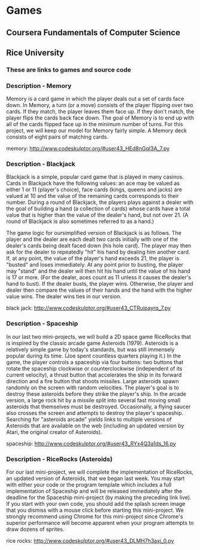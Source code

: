 # Games
## Coursera Fundamentals of Computer Science
## Rice University
### These are links to games and source code

### Description - Memory
Memory is a card game in which the player deals out a set of cards face down. In Memory, a turn (or a move) consists of the player flipping over two cards. If they match, the player leaves them face up. If they don't match, the player flips the cards back face down. The goal of Memory is to end up with all of the cards flipped face up in the minimum number of turns. For this project, we will keep our model for Memory fairly simple. A Memory deck consists of eight pairs of matching cards.

memory: http://www.codeskulptor.org/#user43_HEd8nGqI3A_7.py

### Description - Blackjack
Blackjack is a simple, popular card game that is played in many casinos. Cards in Blackjack have the following values: an ace may be valued as either 1 or 11 (player's choice), face cards (kings, queens and jacks) are valued at 10 and the value of the remaining cards corresponds to their number. During a round of Blackjack, the players plays against a dealer with the goal of building a hand (a collection of cards) whose cards have a total value that is higher than the value of the dealer's hand, but not over 21. (A round of Blackjack is also sometimes referred to as a hand.)

The game logic for oursimplified version of Blackjack is as follows. The player and the dealer are each dealt two cards initially with one of the dealer's cards being dealt faced down (his hole card). The player may then ask for the dealer to repeatedly "hit" his hand by dealing him another card. If, at any point, the value of the player's hand exceeds 21, the player is "busted" and loses immediately. At any point prior to busting, the player may "stand" and the dealer will then hit his hand until the value of his hand is 17 or more. (For the dealer, aces count as 11 unless it causes the dealer's hand to bust). If the dealer busts, the player wins. Otherwise, the player and dealer then compare the values of their hands and the hand with the higher value wins. The dealer wins ties in our version.

black jack:  http://www.codeskulptor.org/#user43_CTRuipayrq_7.py

### Description - Spaceship

In our last two mini-projects, we will build a 2D space game RiceRocks that is inspired by the classic arcade game Asteroids (1979). Asteroids is a relatively simple game by today's standards, but was still immensely popular during its time. (Joe spent countless quarters playing it.) In the game, the player controls a spaceship via four buttons: two buttons that rotate the spaceship clockwise or counterclockwise (independent of its current velocity), a thrust button that accelerates the ship in its forward direction and a fire button that shoots missiles. Large asteroids spawn randomly on the screen with random velocities. The player's goal is to destroy these asteroids before they strike the player's ship. In the arcade version, a large rock hit by a missile split into several fast moving small asteroids that themselves must be destroyed. Occasionally, a flying saucer also crosses the screen and attempts to destroy the player's spaceship. Searching for "asteroids arcade" yields links to multiple versions of Asteroids that are available on the web (including an updated version by Atari, the original creator of Asteroids).

spaceship:   http://www.codeskulptor.org/#user43_RYx4Q3a1ds_16.py

### Description - RiceRocks (Asteroids)

For our last mini-project, we will complete the implementation of RiceRocks, an updated version of Asteroids, that we began last week. You may start with either your code or the program template which includes a full implementation of Spaceship and will be released immediately after the deadline for the Spaceship mini-project (by making the preceding link live). If you start with your own code, you should add the splash screen image that you dismiss with a mouse click before starting this mini-project. We strongly recommend using Chrome for this mini-project since Chrome's superior performance will become apparent when your program attempts to draw dozens of sprites.

rice rocks:  http://www.codeskulptor.org/#user43_DLMH7h3axj_0.py
